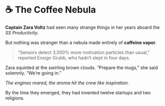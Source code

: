 # ☕ The Coffee Nebula

**Captain Zara Voltz** had seen many strange things in her years aboard the *SS Productivity*.

But nothing was stranger than a nebula made entirely of **caffeine vapor**.

> “Sensors detect 3,000% more motivation particles than usual,”
> reported Ensign Grubb, who hadn’t slept in four days.

Zara squinted at the swirling brown clouds.
“Prepare the mugs,” she said solemnly. “We’re going in.”

*The engines roared, the aroma hit the crew like inspiration.*

By the time they emerged, they had invented twelve startups and two religions.
